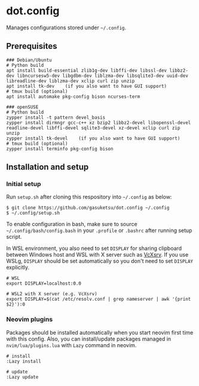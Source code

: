 # dot.config

Manages configurations stored under `~/.config`.

## Prerequisites

```
### Debian/Ubuntu
# Python build
apt install build-essential zlib1g-dev libffi-dev libssl-dev libbz2-dev libncursesw5-dev libgdbm-dev liblzma-dev libsqlite3-dev uuid-dev libreadline-dev liblzma-dev xclip curl zip unzip
apt install tk-dev    (if you also want to have GUI support)
# tmux build (optional)
apt install automake pkg-config bison ncurses-term

### openSUSE
# Python build
zypper install -t pattern devel_basis
zypper install dirmngr gcc-c++ xz bzip2 libbz2-devel libopenssl-devel readline-devel libffi-devel sqlite3-devel xz-devel xclip curl zip unzip
zypper install tk-devel    (if you also want to have GUI support)
# tmux build (optional)
zypper install terminfo pkg-config bison
```

## Installation and setup

### Initial setup

Run `setup.sh` after cloning this respository into `~/.config` as below:

```
$ git clone https://github.com/gasuketsu/dot.config ~/.config
$ ~/.config/setup.sh
```

To enable configuration in bash, make sure to source `~/.config/bash/config.bash`
in your `.profile` or `.bashrc` after running setup script.

In WSL environment, you also need to set `DISPLAY` for sharing clipboard
between Windows host and WSL with X server such as [VcXsrv](https://sourceforge.net/projects/vcxsrv/).
If you use WSLg, `DISPLAY` should be set automatically so you don't need to set `DISPLAY` explicitly.

```
# WSL
export DISPLAY=localhost:0.0

# WSL2 with X server (e.g. VcXsrv)
export DISPLAY=$(cat /etc/resolv.conf | grep nameserver | awk '{print $2}'):0
```

### Neovim plugins

Packages should be installed automatically when you start neovim first time with this config.
Also, you can install/update packages managed in `nvim/lua/plugins.lua` with `Lazy` command
in neovim.

```
# install
:Lazy install

# update
:Lazy update
```
